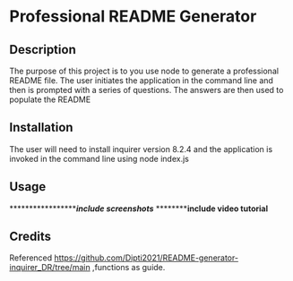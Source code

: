 # Professional README Generator

## Description
The purpose of this project is to you use node to generate a professional README file. The user initiates the application in the command line and then is prompted with a series of questions. The answers are then used to populate the README


## Installation
The user will need to install inquirer version 8.2.4 and the application is invoked in the command line using node index.js

## Usage 

**************************************************include screenshots*********************************
************************************************include video tutorial****************************************

## Credits

Referenced https://github.com/Dipti2021/README-generator-inquirer_DR/tree/main ,functions as guide.